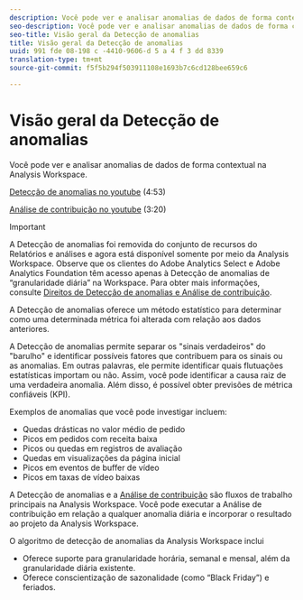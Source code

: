 ```yaml
---
description: Você pode ver e analisar anomalias de dados de forma contextual na Analysis Workspace.
seo-description: Você pode ver e analisar anomalias de dados de forma contextual na Analysis Workspace.
seo-title: Visão geral da Detecção de anomalias
title: Visão geral da Detecção de anomalias
uuid: 991 fde 08-198 c -4410-9606-d 5 a 4 f 3 dd 8339
translation-type: tm+mt
source-git-commit: f5f5b294f503911108e1693b7c6cd128bee659c6

---
```



# Visão geral da Detecção de anomalias

Você pode ver e analisar anomalias de dados de forma contextual na Analysis Workspace.

[Detecção de anomalias no youtube](https://www.youtube.com/watch?v=krXyQCjXoeU&index=63&list=PL2tCx83mn7GuNnQdYGOtlyCu0V5mEZ8sS) (4:53)

[Análise de contribuição no youtube](https://www.youtube.com/watch?v=MbpeJIADtGk&index=64&list=PL2tCx83mn7GuNnQdYGOtlyCu0V5mEZ8sS) (3:20)

>[!IMPORTANT]
>
>A Detecção de anomalias foi removida do conjunto de recursos do Relatórios e análises e agora está disponível somente por meio da Analysis Workspace. Observe que os clientes do Adobe Analytics Select e Adobe Analytics Foundation têm acesso apenas à Detecção de anomalias de “granularidade diária” na Workspace. Para obter mais informações, consulte [Direitos de Detecção de anomalias e Análise de contribuição](../../../../analyze/analysis-workspace/virtual-analyst/contribution-analysis/ca-tokens.md#section_9278D58F21A840AA9B1ED1BD07A1EF0A).

A Detecção de anomalias oferece um método estatístico para determinar como uma determinada métrica foi alterada com relação aos dados anteriores.

A Detecção de anomalias permite separar os "sinais verdadeiros" do "barulho" e identificar possíveis fatores que contribuem para os sinais ou as anomalias. Em outras palavras, ele permite identificar quais flutuações estatísticas importam ou não. Assim, você pode identificar a causa raiz de uma verdadeira anomalia. Além disso, é possível obter previsões de métrica confiáveis (KPI).

Exemplos de anomalias que você pode investigar incluem:

* Quedas drásticas no valor médio de pedido
* Picos em pedidos com receita baixa
* Picos ou quedas em registros de avaliação
* Quedas em visualizações da página inicial
* Picos em eventos de buffer de vídeo
* Picos em taxas de vídeo baixas

A Detecção de anomalias e a [Análise de contribuição](https://marketing.adobe.com/resources/help/en_US/analytics/contribution/ca_main.html) são fluxos de trabalho principais na Analysis Workspace. Você pode executar a Análise de contribuição em relação a qualquer anomalia diária e incorporar o resultado ao projeto da Analysis Workspace.

O algoritmo de detecção de anomalias da Analysis Workspace inclui

* Oferece suporte para granularidade horária, semanal e mensal, além da granularidade diária existente.
* Oferece conscientização de sazonalidade (como “Black Friday”) e feriados.